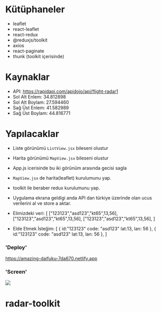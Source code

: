 # Kütüphaneler

- leaflet
- react-leaflet
- react-redux
- @reduxjs/toolkit
- axios
- react-paginate
- thunk (toolkit içerisinde)

# Kaynaklar

- API: https://rapidapi.com/apidojo/api/flight-radar1
- Sol Alt Enlem: 34.812898
- Sol Alt Boylam: 27.594460
- Sağ Üst Enlem: 41.582989
- Sağ Üst Boylam: 44.816771

# Yapılacaklar

- Liste görünümü `ListView.jsx` bileseni olustur
- Harita görünümü `MapView.jsx` bileseni olustur
- App.js icerisinde bu iki görünüm arasında gecisi sagla

- `MapView.jsx` de harita(leaflet) kurulumunu yap.

- toolkit ile beraber redux kurulumunu yap.

- Uygulama ekrana geldigi anda API dan türkiye üzerinde olan ucus verilerini al ve store a aktar.

- Elimizdeki veri: [ ["123123","asd123","kt65",13,56], ["123123","asd123","kt65",13,56], ["123123","asd123","kt65",13,56], ]
- Elde Etmek İsteğim: [ { id:"123123" code: "asd123" lat:13, lan: 56 }, { id:"123123" code: "asd123" lat:13, lan: 56 }, ]

### 'Deploy'

https://amazing-daifuku-7da670.netlify.app

### 'Screen'

![](radar.gif)

# radar-toolkit

